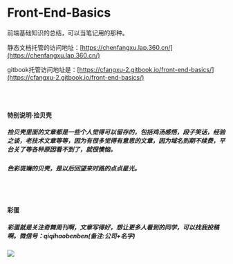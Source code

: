# Front-End-Basics

前端基础知识的总结，可以当笔记用的那种。

静态文档托管的访问地址：[https://chenfangxu.lap.360.cn/](https://chenfangxu.lap.360.cn/)

gitbook托管访问地址是：[https://cfangxu-2.gitbook.io/front-end-basics/](https://cfangxu-2.gitbook.io/front-end-basics/)


<br>
<br>

#### 特别说明·捡贝壳

##### 捡贝壳里面的文章都是一些个人觉得可以留存的，包括鸡汤感悟，段子笑话，经验之谈，老技术文章等等，因为有很多觉得有意思的文章，因为域名到期不续费，平台关了等各种原因看不到了，就很懊恼。

##### 色彩斑斓的贝壳，是以后回望来时路的点点星光。

<br>
<br>

#### 彩蛋

##### 彩蛋就是关注奇舞周刊啊，文章写得好，想让更多人看到的同学，可以找我投稿啊。微信号：qiqihaobenben(备注:公司+名字)

![](https://user-gold-cdn.xitu.io/2018/8/7/16514b7f66ccc8fc?w=600&h=207&f=png&s=99590)
